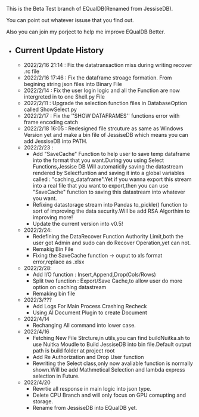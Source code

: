 This is the Beta Test branch of EQualDB(Renamed from JessiseDB).

You can point out whatever issuse that you find out.

Also you can join my porject to help me improve EQualDB Better.

- Current Update History
  ----------------------

  - 2022/2/16  21:14 : Fix the datatransaction miss during writing recover .rc file
  - 2022/2/16 17:46 : Fix the dataframe stroage formation. From begining string json files into Binary File
  - 2022/2/14 : Fix the user login logic and all the Function are now intergreted in to one Shell.py File
  - 2022/2/11 : Upgrade the selection function files in DatabaseOption called ShowSelect.py
  - 2022/2/17 : Fix the ''SHOW DATAFRAMES'' functions error with frame encoding catch
  - 2022/2/18 16:05 : Redesigned file strcuture as same as Windows Version yet and make a bin file of JessiseDB which means you can add JessiseDB into PATH.
  - 2022/2/23 :
    - Add "SaveCache" Function to help user to save temp dataframe into the format that you want.During you using Select Functions,Jessise DB Will automaticlly saving the datastream rendered by Selectfuntion and saving it into a global variables called : "caching_dataframe".Yet if you wanna export this stream into a real file that you want to export,then you can use "SaveCache" function to saving this datastream into whatever you want.
    - Refixing datastorage stream into Pandas to_pickle() function to sort of improving the data security.Will be add RSA Algorthim to improving more!
    - Update the current version into v0.5!
  - 2022/2/24:
    - Redefining the DataRecover Function Authority Limit,both the user got Admin and sudo can do Recover Operation,yet can not.
    - Remakig Bin File
    - Fixing the SaveCache function -> ouput to xls format error,replace as .xlsx
  - 2022/2/28:
    - Add I/O function : Insert,Append,Drop(Cols/Rows)
    - Split two function : Export/Save Cache,to allow user do more option on caching datastream
    - Remaking bin file
  - 2022/3/???
    - Add Logs For Main Process Crashing Recheck
    - Using AI Document Plugin to create Document
  - 2022/4/14
    - Rechanging All command into lower case.
  - 2022/4/16
    - Fetching New File  Strcture,in utils,you can find buildNuitka.sh to use Nuitka Moudle to Build JessiseDB into bin file.Default output path is build folder at project root
    - Add Re Authorization and Drop User function
    - Rewriting the Select class,only now avaliable function is normally shown.Will be add Mathmetical Selection and lambda express selection in Future.
  - 2022/4/20
    - Rewrtie all response in main logic into json type.
    - Delete CPU Branch and will only focus on GPU comupting and storage.
    - Rename from JessiseDB into EQualDB yet.
